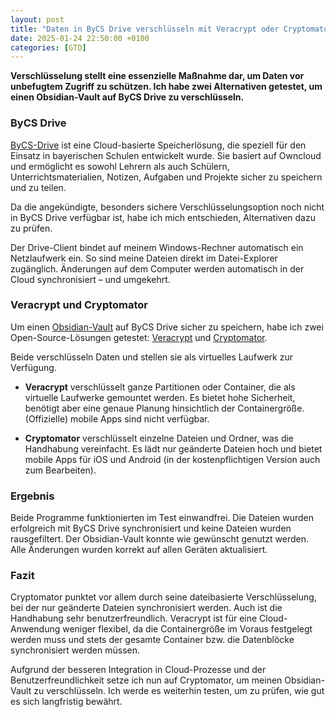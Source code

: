 ```yaml
---
layout: post
title: "Daten in ByCS Drive verschlüsseln mit Veracrypt oder Cryptomator"
date: 2025-01-24 22:50:00 +0100
categories: [GTD]
---
```


**Verschlüsselung stellt eine essenzielle Maßnahme dar, um Daten vor unbefugtem Zugriff zu schützen. Ich habe zwei Alternativen getestet, um einen Obsidian-Vault auf ByCS Drive zu verschlüsseln.** 

### ByCS Drive
[ByCS-Drive](https://www.bycs.de/uebersicht-und-funktionen/cloudspeicher/index.html) ist eine Cloud-basierte Speicherlösung, die speziell für den Einsatz in bayerischen Schulen entwickelt wurde. Sie basiert auf Owncloud und ermöglicht es sowohl Lehrern als auch Schülern, Unterrichtsmaterialien, Notizen, Aufgaben und Projekte sicher zu speichern und zu teilen.

Da die angekündigte, besonders sichere Verschlüsselungsoption noch nicht in ByCS Drive verfügbar ist, habe ich mich entschieden, Alternativen dazu zu prüfen.

Der Drive-Client bindet auf meinem Windows-Rechner automatisch ein Netzlaufwerk ein. So sind meine Dateien direkt im Datei-Explorer zugänglich. Änderungen auf dem Computer werden automatisch in der Cloud synchronisiert – und umgekehrt.

### Veracrypt und Cryptomator
Um einen [Obsidian-Vault](https://obsidian.md/) auf ByCS Drive sicher zu speichern, habe ich zwei Open-Source-Lösungen getestet:
[Veracrypt](https://www.veracrypt.fr/en/Home.html) und [Cryptomator](https://cryptomator.org/de/).

Beide verschlüsseln Daten und stellen sie als virtuelles Laufwerk zur Verfügung.

- **Veracrypt** verschlüsselt ganze Partitionen oder Container, die als virtuelle Laufwerke gemountet werden. Es bietet hohe Sicherheit, benötigt aber eine genaue Planung hinsichtlich der Containergröße. (Offizielle) mobile Apps sind nicht verfügbar.

- **Cryptomator** verschlüsselt einzelne Dateien und Ordner, was die Handhabung vereinfacht. Es lädt nur geänderte Dateien hoch und bietet mobile Apps für iOS und Android (in der kostenpflichtigen Version auch zum Bearbeiten).

### Ergebnis
Beide Programme funktionierten im Test einwandfrei. Die Dateien wurden erfolgreich mit ByCS Drive synchronisiert und keine Dateien wurden rausgefiltert. Der Obsidian-Vault konnte wie gewünscht genutzt werden. Alle Änderungen wurden korrekt auf allen Geräten aktualisiert.

### Fazit
Cryptomator punktet vor allem durch seine dateibasierte Verschlüsselung, bei der nur geänderte Dateien synchronisiert werden. Auch ist die Handhabung sehr benutzerfreundlich. Veracrypt ist für eine Cloud-Anwendung weniger flexibel, da die Containergröße im Voraus festgelegt werden muss und stets der gesamte Container bzw. die Datenblöcke synchronisiert werden müssen.

Aufgrund der besseren Integration in Cloud-Prozesse und der Benutzerfreundlichkeit setze ich nun auf Cryptomator, um meinen Obsidian-Vault zu verschlüsseln. Ich werde es weiterhin testen, um zu prüfen, wie gut es sich langfristig bewährt.